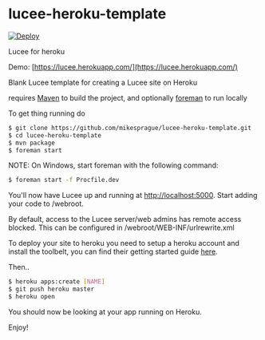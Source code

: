 lucee-heroku-template
============

[![Deploy](https://www.herokucdn.com/deploy/button.png)](https://heroku.com/deploy)

Lucee for heroku

Demo: [https://lucee.herokuapp.com/](https://lucee.herokuapp.com/)

Blank Lucee template for creating a Lucee site on Heroku

requires [Maven](http://maven.apache.org/) to build the project, and optionally [foreman](https://github.com/ddollar/foreman) to run locally

To get thing running do

```bash
$ git clone https://github.com/mikesprague/lucee-heroku-template.git
$ cd lucee-heroku-template
$ mvn package
$ foreman start
```
NOTE: On Windows, start foreman with the following command: 
```bash
$ foreman start -f Procfile.dev
```

You'll now have Lucee up and running at [http://localhost:5000](http://localhost:5000).
Start adding your code to /webroot.

By default, access to the Lucee server/web admins has remote access blocked. This can be 
configured in /webroot/WEB-INF/urlrewrite.xml

To deploy your site to heroku you need to setup a heroku account and install the toolbelt,
you can find their getting started guide [here](https://devcenter.heroku.com/articles/quickstart).

Then..
```bash
$ heroku apps:create [NAME]
$ git push heroku master
$ heroku open
```

You should now be looking at your app running on Heroku.

Enjoy!
